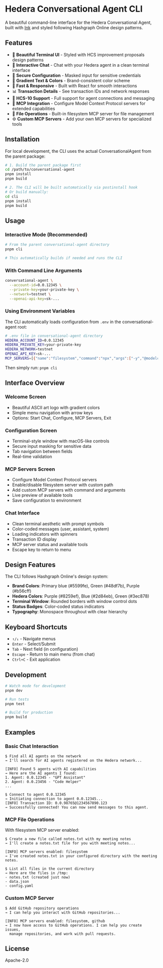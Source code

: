 # Hedera Conversational Agent CLI

A beautiful command-line interface for the Hedera Conversational Agent, built with [Ink](https://github.com/vadimdemedes/ink) and styled following Hashgraph Online design patterns.

## Features

- 🎨 **Beautiful Terminal UI** - Styled with HCS improvement proposals design patterns
- 💬 **Interactive Chat** - Chat with your Hedera agent in a clean terminal interface
- 🔐 **Secure Configuration** - Masked input for sensitive credentials
- 🌈 **Gradient Text & Colors** - Brand-consistent color scheme
- 🚀 **Fast & Responsive** - Built with React for smooth interactions
- 📊 **Transaction Details** - See transaction IDs and network responses
- 🎯 **HCS-10 Support** - Full support for agent connections and messaging
- 🔧 **MCP Integration** - Configure Model Context Protocol servers for extended capabilities
- 📁 **File Operations** - Built-in filesystem MCP server for file management
- ⚙️ **Custom MCP Servers** - Add your own MCP servers for specialized tools

## Installation

For local development, the CLI uses the actual ConversationalAgent from the parent package:

```bash
# 1. Build the parent package first
cd /path/to/conversational-agent
pnpm install
pnpm build

# 2. The CLI will be built automatically via postinstall hook
# Or build manually:
cd cli
pnpm install
pnpm build
```

## Usage

### Interactive Mode (Recommended)

```bash
# From the parent conversational-agent directory
pnpm cli

# This automatically builds if needed and runs the CLI
```

### With Command Line Arguments

```bash
conversational-agent \
  --account-id=0.0.12345 \
  --private-key=your-private-key \
  --network=testnet \
  --openai-api-key=sk-...
```

### Using Environment Variables

The CLI automatically loads configuration from `.env` in the conversational-agent root:

```bash
# .env file in conversational-agent directory
HEDERA_ACCOUNT_ID=0.0.12345
HEDERA_PRIVATE_KEY=your-private-key
HEDERA_NETWORK=testnet
OPENAI_API_KEY=sk-...
MCP_SERVERS=[{"name":"filesystem","command":"npx","args":["-y","@modelcontextprotocol/server-filesystem","/tmp"]}]
```

Then simply run: `pnpm cli`

## Interface Overview

### Welcome Screen
- Beautiful ASCII art logo with gradient colors
- Simple menu navigation with arrow keys
- Options: Start Chat, Configure, MCP Servers, Exit

### Configuration Screen
- Terminal-style window with macOS-like controls
- Secure input masking for sensitive data
- Tab navigation between fields
- Real-time validation

### MCP Servers Screen
- Configure Model Context Protocol servers
- Enable/disable filesystem server with custom path
- Add custom MCP servers with command and arguments
- Live preview of available tools
- Save configuration to environment

### Chat Interface
- Clean terminal aesthetic with prompt symbols
- Color-coded messages (user, assistant, system)
- Loading indicators with spinners
- Transaction ID display
- MCP server status and available tools
- Escape key to return to menu

## Design Features

The CLI follows Hashgraph Online's design system:

- **Brand Colors**: Primary blue (#5599fe), Green (#48df7b), Purple (#b56cff)
- **Hedera Colors**: Purple (#8259ef), Blue (#2d84eb), Green (#3ec878)
- **Terminal Window**: Rounded borders with window control dots
- **Status Badges**: Color-coded status indicators
- **Typography**: Monospace throughout with clear hierarchy

## Keyboard Shortcuts

- `↑/↓` - Navigate menus
- `Enter` - Select/Submit
- `Tab` - Next field (in configuration)
- `Escape` - Return to main menu (from chat)
- `Ctrl+C` - Exit application

## Development

```bash
# Watch mode for development
pnpm dev

# Run tests
pnpm test

# Build for production
pnpm build
```

## Examples

### Basic Chat Interaction

```
$ Find all AI agents on the network
→ I'll search for AI agents registered on the Hedera network...

[INFO] Found 5 agents with AI capabilities
→ Here are the AI agents I found:
1. Agent: 0.0.12345 - "GPT Assistant"
2. Agent: 0.0.23456 - "Code Helper"
...

$ Connect to agent 0.0.12345
→ Initiating connection to agent 0.0.12345...
[INFO] Transaction ID: 0.0.98765@1234567890.123
→ Successfully connected! You can now send messages to this agent.
```

### MCP File Operations

With filesystem MCP server enabled:

```
$ Create a new file called notes.txt with my meeting notes
→ I'll create a notes.txt file for you with meeting notes...

[INFO] MCP servers enabled: filesystem
→ I've created notes.txt in your configured directory with the meeting notes.

$ List all files in the current directory
→ Here are the files in /tmp:
- notes.txt (created just now)
- data.json
- config.yaml
```

### Custom MCP Server

```
$ Add GitHub repository operations
→ I can help you interact with GitHub repositories...

[INFO] MCP servers enabled: filesystem, github
→ I now have access to GitHub operations. I can help you create issues, 
  manage repositories, and work with pull requests.
```

## License

Apache-2.0
